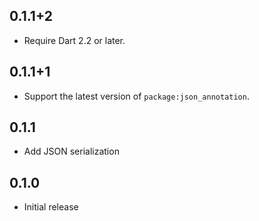 ## 0.1.1+2

- Require Dart 2.2 or later.

## 0.1.1+1

- Support the latest version of `package:json_annotation`.

## 0.1.1

- Add JSON serialization

## 0.1.0

- Initial release
